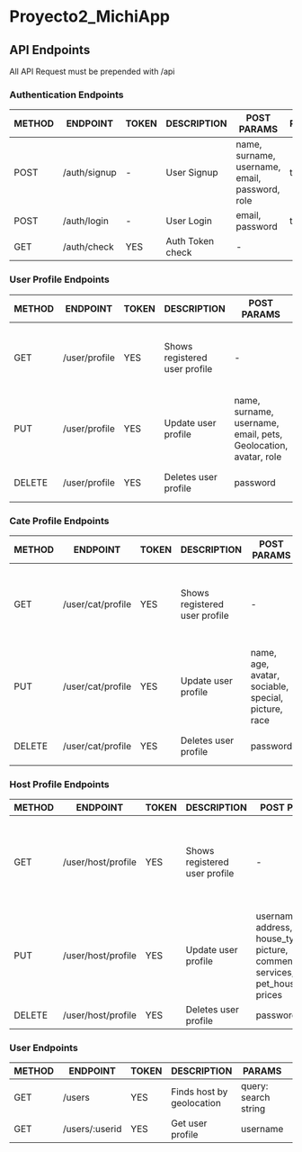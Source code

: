 # Proyecto2_MichiApp

## API Endpoints

All API Request must be prepended with /api            


### Authentication Endpoints

METHOD | ENDPOINT         | TOKEN | DESCRIPTION              | POST PARAMS                                     | RETURNS
-------|------------------|-------|--------------------------|-------------------------------------------------|-----------------------------
POST   | /auth/signup     | -     | User Signup              | name, surname, username, email, password, role  | token
POST   | /auth/login      | -     | User Login               | email, password                                 | token
GET    | /auth/check      | YES   | Auth Token check         | -                                               |


### User Profile Endpoints

METHOD | ENDPOINT        | TOKEN | DESCRIPTION                   | POST PARAMS                                                      | RETURNS
-------|-----------------|-------|-------------------------------|------------------------------------------------------------------|--------------------------------
GET    | /user/profile   | YES   | Shows registered user profile |  -                                                               | name, surname, username, email, pets, Geolocation, avatar
PUT    | /user/profile   | YES   | Update user profile           | name, surname, username, email, pets, Geolocation, avatar, role  | updated user data
DELETE | /user/profile   | YES   | Deletes user profile          | password                                                         | confirmation of deleted user


### Cate Profile Endpoints

METHOD | ENDPOINT            | TOKEN | DESCRIPTION                   | POST PARAMS                                          | RETURNS
-------|-------------|-------|-------------------------------|--------------------------------------------------------------|--------------------------------
GET    | /user/cat/profile   | YES   | Shows registered user profile |  -                                                   | name, age, avatar, comments, star, sociable, special, picture, race
PUT    | /user/cat/profile   | YES   | Update user profile           | name, age, avatar, sociable, special, picture, race  | updated cat data
DELETE | /user/cat/profile   | YES   | Deletes user profile          | password                                             | confirmation of deleted cat


### Host Profile Endpoints

METHOD | ENDPOINT             | TOKEN | DESCRIPTION                   | POST PARAMS                                     | RETURNS
-------|----------------------|-------|-------------------------------|-------------------------------------------------|--------------------------------
GET    | /user/host/profile   | YES   | Shows registered user profile |  -                                              | username, email, address, house_type, star, picture, comments, services, pet_house_share, prices
PUT    | /user/host/profile   | YES   | Update user profile           | username, email, address, house_type, star, picture, comments, services, pet_house_share, prices  | updated user data
DELETE | /user/host/profile   | YES   | Deletes user profile          | password                                        | confirmation of deleted user


### User Endpoints

METHOD | ENDPOINT         | TOKEN | DESCRIPTION                     | PARAMS                                          | RETURNS
-------|------------------|-------|---------------------------------|-------------------------------------------------|----------------------------
GET    | /users           | YES   | Finds host by geolocation       | query: search string                            | list of matching hosts
GET    | /users/:userid   | YES   | Get user profile                | username                                        | user profile
